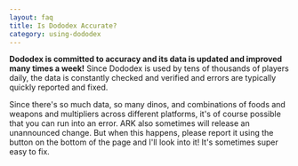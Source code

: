 ```yaml
---
layout: faq
title: Is Dododex Accurate?
category: using-dododex
---
```


**Dododex is committed to accuracy and its data is updated and improved many times a week!** Since Dododex is used by tens of thousands of players daily, the data is constantly checked and verified and errors are typically quickly reported and fixed.

Since there's so much data, so many dinos, and combinations of foods and weapons and multipliers across different platforms, it's of course possible that you can run into an error. ARK also sometimes will release an unannounced change. But when this happens, please report it using the button on the bottom of the page and I'll look into it! It's sometimes super easy to fix.